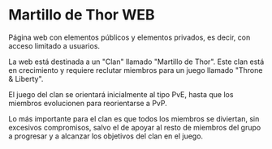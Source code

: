 # Martillo de Thor WEB

Página web con elementos públicos y elementos privados, es decir, con acceso limitado a usuarios. 

La web está destinada a un "Clan" llamado "Martillo de Thor". Este clan está en crecimiento y requiere reclutar miembros para un juego llamado "Throne & Liberty". 

El juego del clan se orientará inicialmente al tipo PvE, hasta que los miembros evolucionen para reorientarse a PvP. 

Lo más importante para el clan es que todos los miembros se diviertan, sin excesivos compromisos, salvo el de apoyar al resto de miembros del grupo a progresar y a alcanzar los objetivos del clan en el juego.

